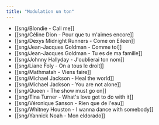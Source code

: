 ```yaml
---
title: "Modulation un ton"
---
```


- [[sng/Blondie - Call me]]
- [[sng/Céline Dion - Pour que tu m'aimes encore]]
- [[sng/Dexys Midnight Runners - Come on Eileen]]
- [[sng/Jean-Jacques Goldman - Comme toi]]
- [[sng/Jean-Jacques Goldman - Tu es de ma famille]]
- [[sng/Johnny Hallyday - J'oublierai ton nom]]
- [[sng/Liane Foly - On a tous le droit]]
- [[sng/Mathmatah - Viens faire]]
- [[sng/Michael Jackson - Heal the world]]
- [[sng/Michael Jackson - You are not alone]]
- [[sng/Queen - The show must go on]]
- [[sng/Tina Turner - What's love got to do with it]]
- [[sng/Véronique Sanson - Rien que de l'eau]]
- [[sng/Whitney Houston - I wanna dance with somebody]]
- [[sng/Yannick Noah - Mon eldorado]]
